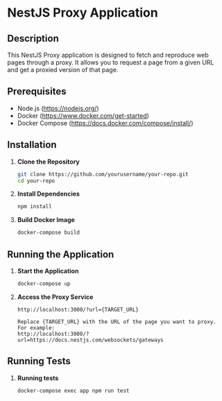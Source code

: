 # NestJS Proxy Application

## Description

This NestJS Proxy application is designed to fetch and reproduce web pages through a proxy. 
It allows you to request a page from a given URL and get a proxied version of that page.

## Prerequisites

- Node.js (https://nodejs.org/)
- Docker (https://www.docker.com/get-started)
- Docker Compose (https://docs.docker.com/compose/install/)

## Installation

1. **Clone the Repository**

   ```bash
   git clone https://github.com/yourusername/your-repo.git
   cd your-repo

2. **Install Dependencies**

   ```bash
   npm install

3. **Build Docker Image**

   ```bash
   docker-compose build

## Running the Application

1. **Start the Application**

   ```bash
   docker-compose up

2. **Access the Proxy Service**

   ```http
   http://localhost:3000/?url={TARGET_URL}

   Replace {TARGET_URL} with the URL of the page you want to proxy. For example:
   http://localhost:3000/?url=https://docs.nestjs.com/websockets/gateways
   
## Running Tests

1. **Running tests**

   ```bash
   docker-compose exec app npm run test





